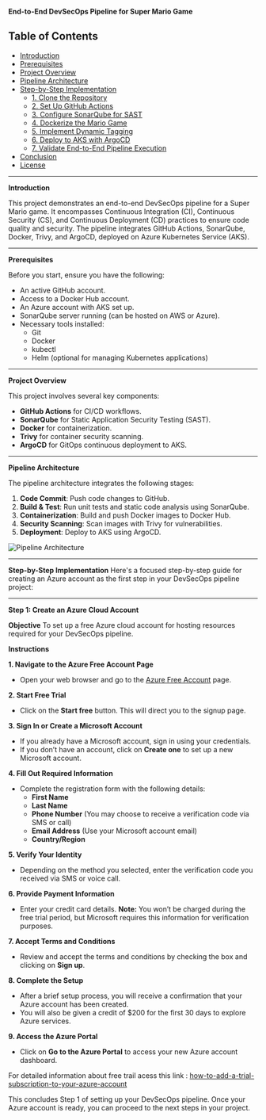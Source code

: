 **End-to-End DevSecOps Pipeline for Super Mario Game**

## **Table of Contents**

- [Introduction](#introduction)
- [Prerequisites](#prerequisites)
- [Project Overview](#project-overview)
- [Pipeline Architecture](#pipeline-architecture)
- [Step-by-Step Implementation](#step-by-step-implementation)
  - [1. Clone the Repository](#1-clone-the-repository)
  - [2. Set Up GitHub Actions](#2-set-up-github-actions)
  - [3. Configure SonarQube for SAST](#3-configure-sonarqube-for-sast)
  - [4. Dockerize the Mario Game](#4-dockerize-the-mario-game)
  - [5. Implement Dynamic Tagging](#5-implement-dynamic-tagging)
  - [6. Deploy to AKS with ArgoCD](#6-deploy-to-aks-with-argocd)
  - [7. Validate End-to-End Pipeline Execution](#7-validate-end-to-end-pipeline-execution)
- [Conclusion](#conclusion)
- [License](#license)

---

**Introduction**

This project demonstrates an end-to-end DevSecOps pipeline for a Super Mario game. It encompasses Continuous Integration (CI), Continuous Security (CS), and Continuous Deployment (CD) practices to ensure code quality and security. The pipeline integrates GitHub Actions, SonarQube, Docker, Trivy, and ArgoCD, deployed on Azure Kubernetes Service (AKS).

---

 **Prerequisites**

Before you start, ensure you have the following:

- An active GitHub account.
- Access to a Docker Hub account.
- An Azure account with AKS set up.
- SonarQube server running (can be hosted on AWS or Azure).
- Necessary tools installed:
  - Git
  - Docker
  - kubectl
  - Helm (optional for managing Kubernetes applications)

---

**Project Overview**

This project involves several key components:

- **GitHub Actions** for CI/CD workflows.
- **SonarQube** for Static Application Security Testing (SAST).
- **Docker** for containerization.
- **Trivy** for container security scanning.
- **ArgoCD** for GitOps continuous deployment to AKS.

---

 **Pipeline Architecture**

The pipeline architecture integrates the following stages:

1. **Code Commit**: Push code changes to GitHub.
2. **Build & Test**: Run unit tests and static code analysis using SonarQube.
3. **Containerization**: Build and push Docker images to Docker Hub.
4. **Security Scanning**: Scan images with Trivy for vulnerabilities.
5. **Deployment**: Deploy to AKS using ArgoCD.

![Pipeline Architecture](path/to/your/image.png)  <!-- Replace with the path to your architecture diagram -->

---

 **Step-by-Step Implementation**
 Here's a focused step-by-step guide for creating an Azure account as the first step in your DevSecOps pipeline project:

---

**Step 1: Create an Azure Cloud Account**

**Objective**
To set up a free Azure cloud account for hosting resources required for your DevSecOps pipeline.

 **Instructions**

**1. Navigate to the Azure Free Account Page**
- Open your web browser and go to the [Azure Free Account](https://azure.microsoft.com/free/) page.

 **2. Start Free Trial**
- Click on the **Start free** button. This will direct you to the signup page.

 **3. Sign In or Create a Microsoft Account**
- If you already have a Microsoft account, sign in using your credentials.
- If you don’t have an account, click on **Create one** to set up a new Microsoft account.

**4. Fill Out Required Information**
- Complete the registration form with the following details:
  - **First Name**
  - **Last Name**
  - **Phone Number** (You may choose to receive a verification code via SMS or call)
  - **Email Address** (Use your Microsoft account email)
  - **Country/Region**

**5. Verify Your Identity**
- Depending on the method you selected, enter the verification code you received via SMS or voice call.
  
**6. Provide Payment Information**
- Enter your credit card details. **Note:** You won’t be charged during the free trial period, but Microsoft requires this information for verification purposes.

**7. Accept Terms and Conditions**
- Review and accept the terms and conditions by checking the box and clicking on **Sign up**.

 **8. Complete the Setup**
- After a brief setup process, you will receive a confirmation that your Azure account has been created.
- You will also be given a credit of $200 for the first 30 days to explore Azure services.

 **9. Access the Azure Portal**
- Click on **Go to the Azure Portal** to access your new Azure account dashboard.

For detailed information about free trail acess this link : [how-to-add-a-trial-subscription-to-your-azure-account]([https://techcommunity.microsoft.com/t5/startups-at-microsoft/how-to-add-a-trial-subscription-to-your-azure-account-step-by/ba-p/3792372)
 



This concludes Step 1 of setting up your DevSecOps pipeline. Once your Azure account is ready, you can proceed to the next steps in your project.

